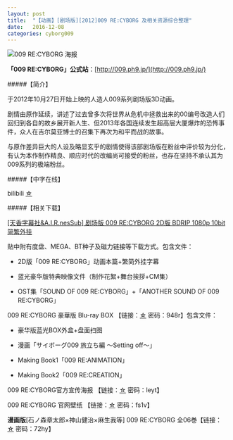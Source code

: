 ```yaml
---
layout: post
title:  "【动画】[剧场版][2012]009 RE:CYBORG 及相关资源综合整理"
date:   2016-12-08
categories: cyborg009
---
```


![009 RE:CYBORG 海报](http://upload-images.jianshu.io/upload_images/4047103-067f971f84a0ff50.png?imageMogr2/auto-orient/strip%7CimageView2/2/w/1240)

**「009 RE:CYBORG」公式站**：[http://009.ph9.jp/](http://009.ph9.jp/)

#####【简介】

于2012年10月27日开始上映的人造人009系列剧场版3D动画。

剧情由原作延续，讲述了过去曾多次将世界从危机中拯救出来的00编号改造人们回归到各自的故乡展开新人生、但2013年各国连续发生超高层大厦爆炸的恐怖事件，众人在吉尔莫亚博士的召集下再次为和平而战的故事。

与原作差异巨大的人设及略显玄乎的剧情使得该部剧场版在粉丝中评价较为分化，有认为本作制作精良、顺应时代的改编尚可接受的粉丝，也存在坚持不承认其为009系列的极端粉丝。

#####【中字在线】

bilibili [☆](http://www.bilibili.com/video/av574985/)

#####【相关下载】

[[天香字幕社&A.I.R.nesSub] 剧场版 009 RE:CYBORG 2D版 BDRIP 1080p 10bit 简繁外挂](http://share.dmhy.org/topics/view/304310_A_I_R_nesSub_009_RE_CYBORG_2D_BDRIP_1080p_10bit_OST.html)

贴中附有度盘、MEGA、BT种子及磁力链接等下载方式。包含文件：

- 2D版「009 RE:CYBORG」动画本篇+繁简外挂字幕

- 蓝光豪华版特典映像文件（制作花絮+舞台挨拶+CM集）

- OST集「SOUND OF 009 RE:CYBORG」+「ANOTHER SOUND OF 009 RE:CYBORG」


009 RE:CYBORG 豪華版 Blu-ray BOX 【链接：[☆](http://pan.baidu.com/s/1jG5jNpW) 密码：948r】包含文件：

- 豪华版蓝光BOX外盒+盘面扫图

- 漫画「サイボーグ009 旅立ち編 〜Setting off〜」

- Making Book1「009 RE:ANIMATION」

- Making Book2「009 RE:CREATION」


009 RE:CYBORG官方宣传海报 【链接：[☆](http://pan.baidu.com/s/1pJNWA63) 密码：leyt】

009 RE:CYBORG 官网壁纸 【链接：[☆](http://pan.baidu.com/s/1i389Iux) 密码：fs1v】

**漫画版**[石ノ森章太郎×神山健治×麻生我等] 009 RE:CYBORG 全06巻【链接：[☆](http://pan.baidu.com/s/1c0Df4A0) 密码：72hy】
